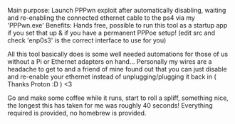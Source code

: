 Main purpose: Launch PPPwn exploit after automatically disabling, waiting and re-enabling the connected ethernet cable to the ps4 via my 'PPPwn.exe'
Benefits: Hands free, possible to run this tool as a startup app if you set that up & if you have a permanent PPPoe setup! (edit src and check 'enp0s3' is the correct interface to use for you)

All this tool basically does is some well needed automations for those of us without a Pi or Ethernet adapters on hand...
Personally my wires are a headache to get to and a friend of mine found out that you can just disable and re-enable your ethernet instead of unplugging/plugging it back in ( Thanks Proton :D ) <3

Go and make some coffee while it runs, start to roll a spliff, something nice, the longest this has taken for me was roughly 40 seconds! Everything required is provided, no homebrew is provided.
